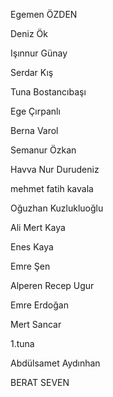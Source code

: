 Egemen ÖZDEN

Deniz Ök

Işınnur Günay

Serdar Kış

Tuna Bostancıbaşı

Ege Çırpanlı

Berna Varol 

Semanur Özkan

Havva Nur Durudeniz

mehmet fatih kavala

Oğuzhan Kuzlukluoğlu

Ali Mert Kaya

Enes Kaya

Emre Şen 

Alperen Recep Ugur

Emre Erdoğan

Mert Sancar

1.tuna

Abdülsamet Aydınhan

BERAT SEVEN

